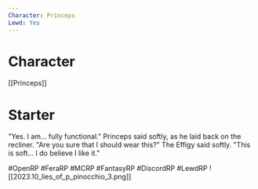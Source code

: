 ```yaml
---
Character: Princeps
Lewd: Yes
---
```

# Character
[[Princeps]]
# Starter
"Yes. I am... fully functional." Princeps said softly, as he laid back on the recliner. "Are you sure that I should wear this?" The Effigy said softly. "This is soft... I do believe I like it."

#OpenRP #FeraRP #MCRP #FantasyRP #DiscordRP #LewdRP
![[2023.10_lies_of_p_pinocchio_3.png]]